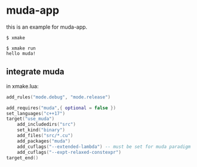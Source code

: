 # muda-app

this is an example for muda-app.

```shell
$ xmake
```

```shell
$ xmake run
hello muda!
```

## integrate muda

in xmake.lua:

```lua
add_rules("mode.debug", "mode.release")

add_requires("muda",{ optional = false })
set_languages("c++17")
target("use_muda")
    add_includedirs("src")
    set_kind("binary")
    add_files("src/*.cu")
    add_packages("muda")
    add_cuflags("--extended-lambda") -- must be set for muda paradigm
    add_cuflags("--expt-relaxed-constexpr")
target_end()
```

